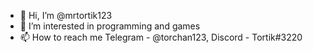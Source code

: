 - 👋 Hi, I’m @mrtortik123
- 👀 I’m interested in programming and games
- 📫 How to reach me Telegram - @torchan123, Discord - Tortik#3220
<!---
mrtortik123/mrtortik123 is a ✨ special ✨ repository because its `README.md` (this file) appears on your GitHub profile.
You can click the Preview link to take a look at your changes.
--->
